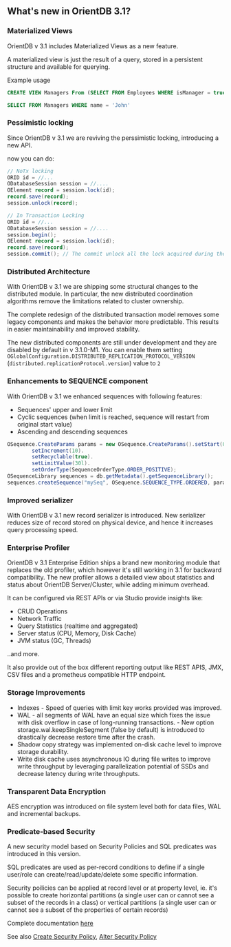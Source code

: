 
## What's new in OrientDB 3.1?

### Materialized Views

OrientDB v 3.1 includes Materialized Views as a new feature.

A materialized view is just the result of a query, stored in a persistent structure and available for querying.


Example usage

```SQL
CREATE VIEW Managers From (SELECT FROM Employees WHERE isManager = true);

SELECT FROM Managers WHERE name = 'John'
```

### Pessimistic locking

Since OrientDB v 3.1 we are reviving the perssimistic locking, introducing a new API.

now you can do:

```java
// NoTx locking
ORID id = //...
ODatabaseSession session = //....
OElement record = session.lock(id);
record.save(record);
session.unlock(record);

// In Transaction Locking
ORID id = //...
ODatabaseSession session = //....
session.begin();
OElement record = session.lock(id);
record.save(record);
session.commit(); // The commit unlock all the lock acquired during the transaction. 
```

### Distributed Architecture

With OrientDB v 3.1 we are shipping some structural changes to the distributed module. 
In particular, the new distributed coordination algorithms remove the limitations related to cluster ownership.

The complete redesign of the distributed transaction model removes some legacy components and makes the behavior more predictable. This results in easier maintainability and improved stability.

The new distributed components are still under development and they are disabled by default in v 3.1.0-M1. You can enable them setting `OGlobalConfiguration.DISTRIBUTED_REPLICATION_PROTOCOL_VERSION` (`distributed.replicationProtocol.version`) value to `2`


### Enhancements to SEQUENCE component

With OrientDB v 3.1  we enhanced sequences with following features:

 * Sequences' upper and lower limit
 * Cyclic sequences (when limit is reached, sequence will restart from original start value)
 * Ascending and descending sequences

```java
OSequence.CreateParams params = new OSequence.CreateParams().setStart(0L).
        setIncrement(10).
        setRecyclable(true).
        setLimitValue(30l).
        setOrderType(SequenceOrderType.ORDER_POSITIVE);
OSequenceLibrary sequences = db.getMetadata().getSequenceLibrary();
sequences.createSequence("mySeq", OSequence.SEQUENCE_TYPE.ORDERED, params);
```

### Improved serializer

With OrientDB v 3.1 new record serializer is introduced. New serializer reduces size of record stored on physical device, and hence it increases query processing speed.


### Enterprise Profiler

OrientDB v 3.1 Enterprise Edition ships a brand new monitoring module that replaces the old profiler, which however it's still working in 3.1 for backward compatibility. The new profiler allows a detailed view about statistics and status about OrientDB Server/Cluster, while adding minimum overhead.

It can be configured via REST APIs or via Studio  provide insights like:

- CRUD Operations
- Network Traffic 
- Query Statistics (realtime and aggregated)
- Server status (CPU, Memory, Disk Cache)
- JVM status (GC, Threads)

..and more.


It also provide out of the box different reporting output like REST APIS, JMX, CSV files and a prometheus compatible HTTP endpoint.

### Storage Improvements

- Indexes - Speed of queries with limit key works provided was improved.
- WAL - all segments of WAL have an equal size which fixes the issue with disk overflow in case of long-running transactions. - New option storage.wal.keepSingleSegment (false by default) is introduced to drastically decrease restore time after the crash.
- Shadow copy strategy was implemented on-disk cache level to improve storage durability.
- Write disk cache uses asynchronous IO during file writes to improve write throughput by leveraging parallelization potential of SSDs  and decrease latency during write throughputs.


### Transparent Data Encryption

AES encryption was introduced on file system level both for data files, WAL and incremental backups.

### Predicate-based Security

A new security model based on Security Policies and SQL predicates was introduced in this version.

SQL predicates are used as per-record conditions to define if a single user/role can create/read/update/delete some specific information.

Security poilicies can be applied at record level or at property level, ie. it's possible to create horizontal partitions (a single user can or cannot see a subset of the records in a class) or vertical partitions (a single user can or cannot see a subset of the properties of certain records)

Complete documentation [here](../../security/Database-Security.md)

See also [Create Security Policy](../../sql/SQL-Create-Security-Policy.md), [Alter Security Policy](../../sql/SQL-Alter-Security-Policy.md)
